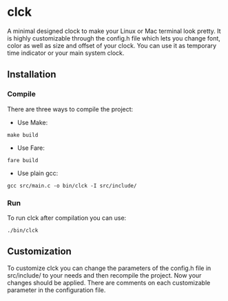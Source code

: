 # clck
A minimal designed clock to make your Linux or Mac terminal look pretty. It is highly customizable through the config.h file which lets you change font, color as well as size and offset of your clock. You can use it as temporary time indicator or your main system clock.

## Installation
### Compile
There are three ways to compile the project:
- Use Make:
```
make build
```

- Use Fare:
```
fare build
```

- Use plain gcc:
```
gcc src/main.c -o bin/clck -I src/include/
```
### Run
To run clck after compilation you can use:
```
./bin/clck
```

## Customization
To customize clck you can change the parameters of the config.h file in src/include/ to your needs and then recompile the project. Now your changes should be applied. There are comments on each customizable parameter in the configuration file.
